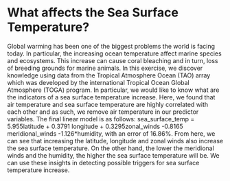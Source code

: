 # What affects the Sea Surface Temperature? 

Global warming has been one of the biggest problems the world is facing today. In particular,
the increasing ocean temperature affect marine species and ecosystems. This increase can cause coral
bleaching and in turn, loss of breeding grounds for marine animals. In this exercise, we discover knowledge
using data from the Tropical Atmosphere Ocean (TAO) array which was developed by the international
Tropical Ocean Global Atmosphere (TOGA) program. In particular, we would like to know what are the
indicators of a sea surface temperature increase. Here, we found that air temperature and sea surface
temperature are highly correlated with each other and as such, we remove air temperature in our predictor
variables. The final linear model is as follows: sea_surface_temp = 5.955latitude + 0.3791 longitude +
0.3295zonal_winds -0.8165 meridional_winds -1.126*humidity, with an error of 16.86%. From here, we can
see that increasing the latitude, longitude and zonal winds also increase the sea surface temperature. On
the other hand, the lower the meridional winds and the humidity, the higher the sea surface temperature
will be. We can use these insights in detecting possible triggers for sea surface temperature increase.
